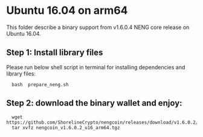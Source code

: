 # Ubuntu 16.04 on arm64 

This folder describe a binary support from v1.6.0.4 NENG core release on Ubuntu 16.04.

## Step 1: Install library files
Please run below shell script in terminal for installing dependencies and library files:
```
  bash  prepare_neng.sh
```

## Step 2: download the binary wallet and enjoy:
```
  wget  https://github.com/ShorelineCrypto/nengcoin/releases/download/v1.6.0.2/nengcoin_v1.6.0.2_u16_arm64.tgz
  tar xvfz nengcoin_v1.6.0.2_u16_arm64.tgz
```
